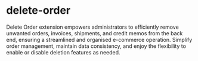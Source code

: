 # delete-order
Delete Order extension empowers administrators to efficiently remove unwanted orders, invoices, shipments, and credit memos from the back end, ensuring a streamlined and organised e-commerce operation. Simplify order management, maintain data consistency, and enjoy the flexibility to enable or disable deletion features as needed. 
